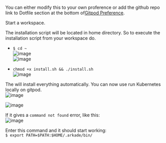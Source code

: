 You can either modify this to your own proference or add the github repo link to Dotfile section at the bottom of[Gitpod Preference](https://gitpod.io/preferences).  

Start a workspace.   

The installation script will be located in home directory. So to execute the installation script from your workspace do.  

- `$ cd ~`  
![image](https://user-images.githubusercontent.com/98336593/197752910-da367931-80eb-4bc8-9226-e56e915a9fea.png)   
![image](https://user-images.githubusercontent.com/98336593/197752978-d4b68e2f-b99f-4671-98d9-6539c1f2d291.png)  

- `chmod +x install.sh && ./install.sh`  
![image](https://user-images.githubusercontent.com/98336593/197753179-3fd8c2a9-6da7-4a4e-9635-38752c51f6e8.png)    

The will install everything automatically. You can now use run Kubernetes locally on gitpod.       
![image](https://user-images.githubusercontent.com/98336593/197755150-ece86440-f910-4dc1-b24b-d88c88c232d8.png)   

![image](https://user-images.githubusercontent.com/98336593/197754522-7dfc449b-0952-43ef-ad84-0c2c797ae9fa.png)   

If it gives a `command not found` error, like this:  
![image](https://user-images.githubusercontent.com/98336593/197753804-88828428-b0b5-45bb-8f74-2a535e8813ac.png)   

Enter this command and it should start working:  
`$ export PATH=$PATH:$HOME/.arkade/bin/`
